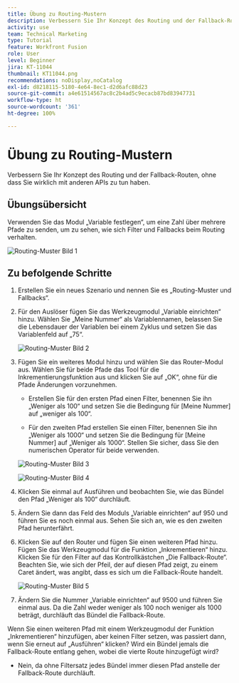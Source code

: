 ```yaml
---
title: Übung zu Routing-Mustern
description: Verbessern Sie Ihr Konzept des Routing und der Fallback-Routen, ohne dass Sie wirklich mit anderen APIs zu tun haben.
activity: use
team: Technical Marketing
type: Tutorial
feature: Workfront Fusion
role: User
level: Beginner
jira: KT-11044
thumbnail: KT11044.png
recommendations: noDisplay,noCatalog
exl-id: d8218115-5180-4e64-8ec1-d2d6afc88d23
source-git-commit: a4e61514567ac8c2b4ad5c9ecacb87bd83947731
workflow-type: ht
source-wordcount: '361'
ht-degree: 100%

---
```


# Übung zu Routing-Mustern

Verbessern Sie Ihr Konzept des Routing und der Fallback-Routen, ohne dass Sie wirklich mit anderen APIs zu tun haben.

## Übungsübersicht

Verwenden Sie das Modul „Variable festlegen“, um eine Zahl über mehrere Pfade zu senden, um zu sehen, wie sich Filter und Fallbacks beim Routing verhalten.

![Routing-Muster Bild 1](../12-exercises/assets/routing-patterns-walkthrough-1.png)

## Zu befolgende Schritte

1. Erstellen Sie ein neues Szenario und nennen Sie es „Routing-Muster und Fallbacks“.
1. Für den Auslöser fügen Sie das Werkzeugmodul „Variable einrichten“ hinzu. Wählen Sie „Meine Nummer“ als Variablennamen, belassen Sie die Lebensdauer der Variablen bei einem Zyklus und setzen Sie das Variablenfeld auf „75“.

   ![Routing-Muster Bild 2](../12-exercises/assets/routing-patterns-walkthrough-2.png)

1. Fügen Sie ein weiteres Modul hinzu und wählen Sie das Router-Modul aus. Wählen Sie für beide Pfade das Tool für die Inkrementierungsfunktion aus und klicken Sie auf „OK“, ohne für die Pfade Änderungen vorzunehmen.

   + Erstellen Sie für den ersten Pfad einen Filter, benennen Sie ihn „Weniger als 100“ und setzen Sie die Bedingung für [Meine Nummer] auf „weniger als 100“.

   + Für den zweiten Pfad erstellen Sie einen Filter, benennen Sie ihn „Weniger als 1000“ und setzen Sie die Bedingung für [Meine Nummer] auf „Weniger als 1000“. Stellen Sie sicher, dass Sie den numerischen Operator für beide verwenden.

   ![Routing-Muster Bild 3](../12-exercises/assets/routing-patterns-walkthrough-3.png)

   ![Routing-Muster Bild 4](../12-exercises/assets/routing-patterns-walkthrough-4.png)

1. Klicken Sie einmal auf Ausführen und beobachten Sie, wie das Bündel den Pfad „Weniger als 100“ durchläuft.
1. Ändern Sie dann das Feld des Moduls „Variable einrichten“ auf 950 und führen Sie es noch einmal aus. Sehen Sie sich an, wie es den zweiten Pfad herunterfährt.
1. Klicken Sie auf den Router und fügen Sie einen weiteren Pfad hinzu. Fügen Sie das Werkzeugmodul für die Funktion „Inkrementieren“ hinzu. Klicken Sie für den Filter auf das Kontrollkästchen „Die Fallback-Route“. Beachten Sie, wie sich der Pfeil, der auf diesen Pfad zeigt, zu einem Caret ändert, was angibt, dass es sich um die Fallback-Route handelt.

   ![Routing-Muster Bild 5](../12-exercises/assets/routing-patterns-walkthrough-5.png)

1. Ändern Sie die Nummer „Variable einrichten“ auf 9500 und führen Sie einmal aus. Da die Zahl weder weniger als 100 noch weniger als 1000 beträgt, durchläuft das Bündel die Fallback-Route.

Wenn Sie einen weiteren Pfad mit einem Werkzeugmodul der Funktion „Inkrementieren“ hinzufügen, aber keinen Filter setzen, was passiert dann, wenn Sie erneut auf „Ausführen“ klicken? Wird ein Bündel jemals die Fallback-Route entlang gehen, wobei die vierte Route hinzugefügt wird?

+ Nein, da ohne Filtersatz jedes Bündel immer diesen Pfad anstelle der Fallback-Route durchläuft.

